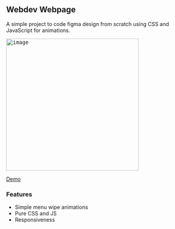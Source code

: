 ## Webdev Webpage

A simple project to code figma design from scratch using CSS and JavaScript for animations.

<kbd><img width="357" alt="image" src="https://github.com/ivnteterin/webdev/assets/79375552/39203e31-602e-4b8c-8bb3-8066b5929841"></kbd>

[Demo](https://ivnteterin.github.io/webdev/)

### Features

- Simple menu wipe animations
- Pure CSS and JS
- Responsiveness
